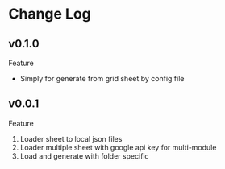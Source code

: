 # Change Log

## v0.1.0

Feature

- Simply for generate from grid sheet by config file

## v0.0.1

Feature

1. Loader sheet to local json files
2. Loader multiple sheet with google api key for multi-module
3. Load and generate with folder specific
